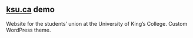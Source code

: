 ---
---

## [<span>ksu.ca</span>](https://ksu.bakerkretzmar.ca) demo

Website for the students’ union at the University of King’s College. Custom WordPress theme.
